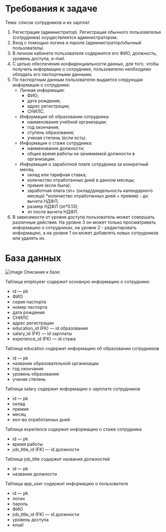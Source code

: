 # Требования к задаче

Тема: список сотрудников и их зарплат

1. Регистрация (администратор). Регистрация обычного пользователья (сотрудника) осуществляется администратором.
2. Вход с помощью логина и пароля (администратор/обычный пользователь).
3. В личном кабинете пользователя содержится его ФИО, должность, уровень доступа, e-mail.
4. С целью обеспечения конфиденциальности данных, для того, чтобы получить информацию о сотруднике, пользователю необходимо обладать его паспортными данными.
5. По паспортным данным пользователю выдается следующая информация о сотруднике:
   - Личная информация:
      - ФИО;
      - дата рождения;
      - адрес регистрации;
      - СНИЛС.
   - Информация об образовании сотрудника:
      - наименование учебной организации;
      - год окончания;
      - ступень образования;
      - ученая степень (если есть).
    - Информация о стаже сотрудника:
      - наименование должности;
      - общее время работы на занимаемой должности в организации.
    - Информация о заработной плате сотрудника за конкретный месяц.
      - оклад или тарифная ставка;
      - количество отработанных дней в данном месяцы;
      - премия (если была);
      - заработная плата (зп= (оклад/длидельность календарного месяца) *количество отработанных дней + премия) - до вычета НДФЛ;
      - размер НДФЛ (зп*0.13);
      - зп после вычета НДФЛ.
6. В зависимости от уровня доступа пользователь может совершать различные действия. На уровне 3 он может только просматривать информацию о сотрудниках, на уровне 2 - редактировать информацию, а на уровне 1 он может добавлять новых сотрудников или удалять их.

# База данных
![image](https://user-images.githubusercontent.com/115613576/201540123-de2fd86f-d27a-47c5-8f3c-5aad360dd6b7.png)
Описание к базе:

Таблица employeer содержит основную информацию о сотруднике:
   - id — pk
   - ФИО
   - серия паспорта
   - номер паспорта
   - дата рождения
   - СНИЛС
   - адрес регистрации
   - education_id (FK) — id образования
   - salary_id (FK) — id зарплаты
   - experience_id (FK) — id стажа 

Таблица education содержит информацию об образовании сотрудников
   - id — pk
   - название образовательной организации
   - год окончания
   - уровень образования
   - ученая степень

Таблица salary содержит информацию о зарплате сотрудников
   - id — pk
   - оклад
   - премия
   - месяц
   - кол-во отработанных дней
 
Таблица experience содержит информацию о стаже сотрудника
   - id — pk
   - время работы
   - job_title_id (FK) — id должности
  
Таблица job_title содержит названия должностей
   - id — pk
   - название должности

Таблица app_user содержит информацию о пользователе
   - id — pk
   - логин
   - пароль
   - ФИО
   - job_title_id (FK) — id должности
   - уровень доступа
   - email

   
     

      

